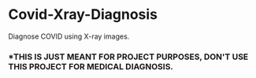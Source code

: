 # Covid-Xray-Diagnosis
Diagnose COVID using X-ray images.  

### *THIS IS JUST MEANT FOR PROJECT PURPOSES, DON'T USE THIS PROJECT FOR MEDICAL DIAGNOSIS.
